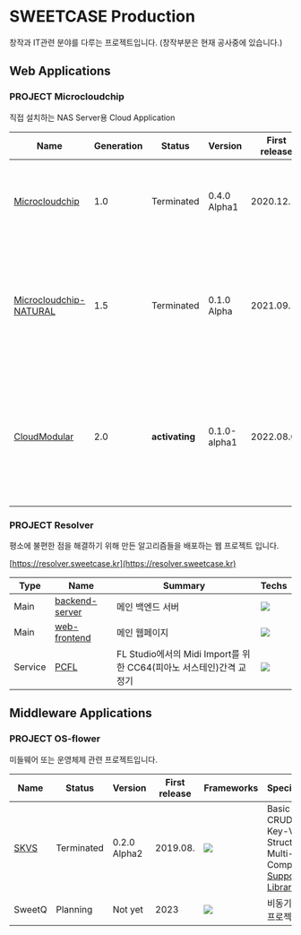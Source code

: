 # SWEETCASE Production
창작과 IT관련 분야를 다루는 프로젝트입니다. (창작부분은 현재 공사중에 있습니다.)

## Web Applications
### PROJECT Microcloudchip
직접 설치하는 NAS Server용 Cloud Application

|Name|Generation|Status|Version|First release|Frameworks|Specification|
|---|---|---|---|---|---|---|
|[Microcloudchip](https://github.com/SweetCase-Cobalto/MicroCloudChip)|1.0|Terminated|0.4.0 Alpha1|2020.12.|![](https://img.shields.io/badge/Django(pure)-092E20?style=flat-square&logo=django&logoColor=green) ![](https://img.shields.io/badge/jQuery-0769AD?style=flat-square&logo=jquery&logoColor=white)|기초적인 파일/디렉토리 CRUD, 세션 체제 로그인, 도커 컨테이너 어플리케이션|
|[Microcloudchip-NATURAL](https://github.com/SweetCase-Cobalto/microcloudchip-natural)|1.5|Terminated|0.1.0 Alpha|2021.09.|![](https://img.shields.io/badge/Django(DRF)-092E20?style=flat-square&logo=django&logoColor=green) ![](https://img.shields.io/badge/React-20232A?style=flat-square&logo=react&logoColor=61DAFB)|스토리지 제한 추가, JWT 체제 로그인, 파일/디렉토리 공유 기능 추가, Restful, 외부/내부 리소스 취사선택 가능(스토리지, DB)|
|[CloudModular](https://github.com/SweetCase-Cobalto/cloudmodular)|2.0|**activating**|0.1.0-alpha1|2022.08.03|![](https://img.shields.io/badge/fastapi-109989?style=flat-square&logo=FASTAPI&logoColor=white) ![](https://img.shields.io/badge/React-20232A?style=flat-square&logo=react&logoColor=61DAFB)|다양한 옵션의 파일/디렉토리 탐색(Tags, 연관 검색어, 즐겨찾기 등...), OPEN-API구축(진행중), 사용자 간의 쌍방향 소통(진행중)|

### PROJECT Resolver
평소에 불편한 점을 해결하기 위해 만든 알고리즘들을 배포하는 웹 프로젝트 입니다.

[https://resolver.sweetcase.kr](https://resolver.sweetcase.kr)

|Type|Name|Summary|Techs|
|---|---|---|---|
|Main|[backend-server](https://github.com/SweetCase-Cobalto/resolver)|메인 백엔드 서버|![](https://img.shields.io/badge/Node.js-339933?style=flat-square&logo=nodedotjs&logoColor=white)|
|Main|[web-frontend](https://github.com/SweetCase-Cobalto/resolver-web)|메인 웹페이지|![](https://img.shields.io/badge/React-20232A?style=flat-square&logo=react&logoColor=61DAFB)|
|Service|[PCFL](https://github.com/Vector-7/PCFL)|FL Studio에서의 Midi Import를 위한 CC64(피아노 서스테인)간격 교정기|![](https://img.shields.io/badge/Python-blue?style=flat-square&logo=python&logoColor=white)|


## Middleware Applications
### PROJECT OS-flower

미들웨어 또는 운영체제 관련 프로젝트입니다.

|Name|Status|Version|First release|Frameworks|Specification|
|---|---|---|---|---|---|
|[SKVS](https://github.com/Vector-7/SKVS)|Terminated|0.2.0 Alpha2|2019.08.|![](https://img.shields.io/badge/C%2B%2B-00599C?style=flat-square&logo=c%2B%2B&logoColor=white)|Basic of Data CRUD that Key-Value Structure, Multi-thread Computing, [Support Libraries](https://github.com/Vector-7/SKVS-Library)|
|SweetQ|Planning|Not yet|2023|![](https://img.shields.io/badge/C-00599C?style=flat-square&logo=c&logoColor=white)|비동기 큐 클론 프로젝트|
